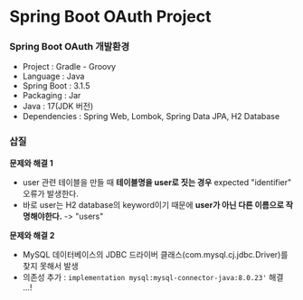 # Spring Boot OAuth Project

### Spring Boot OAuth 개발환경

- Project : Gradle - Groovy
- Language : Java
- Spring Boot : 3.1.5
- Packaging : Jar
- Java : 17(JDK 버전)
- Dependencies : Spring Web, Lombok, Spring Data JPA, H2 Database

### 삽질

**문제와 해결 1**

- user 관련 테이블을 만들 때 **테이블명을 user로 짓는 경우** expected "identifier" 오류가 발생한다.
- 바로 user는 H2 database의 keyword이기 때문에 **user가 아닌 다른 이름으로 작명해야한다.** -> "users"

**문제와 해결 2**

- MySQL 데이터베이스의 JDBC 드라이버 클래스(com.mysql.cj.jdbc.Driver)를 찾지 못해서 발생
- 의존성 추가 : `implementation mysql:mysql-connector-java:8.0.23'` 해결 ...!

